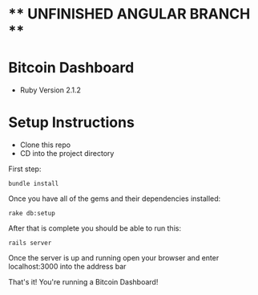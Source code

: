 ** UNFINISHED ANGULAR BRANCH **
===============================

Bitcoin Dashboard
=================

* Ruby Version 2.1.2

Setup Instructions
==================

* Clone this repo
* CD into the project directory

First step:

```
bundle install
```

Once you have all of the gems and their dependencies installed:

```
rake db:setup
```

After that is complete you should be able to run this:
```
rails server
```

Once the server is up and running open your browser and enter localhost:3000 into the address bar

That's it! You're running a Bitcoin Dashboard!